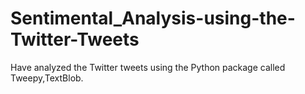 # Sentimental_Analysis-using-the-Twitter-Tweets
Have analyzed the Twitter tweets using the Python package called Tweepy,TextBlob.
